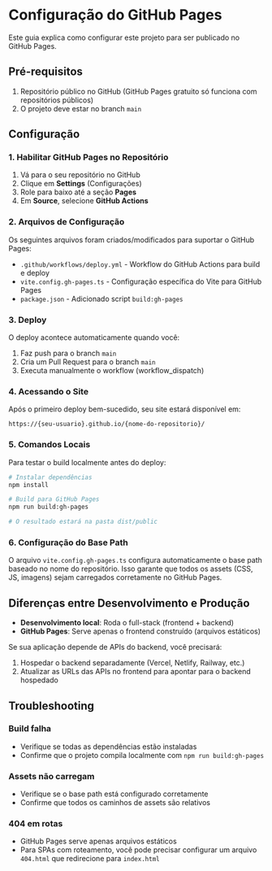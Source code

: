 # Configuração do GitHub Pages

Este guia explica como configurar este projeto para ser publicado no GitHub Pages.

## Pré-requisitos

1. Repositório público no GitHub (GitHub Pages gratuito só funciona com repositórios públicos)
2. O projeto deve estar no branch `main`

## Configuração

### 1. Habilitar GitHub Pages no Repositório

1. Vá para o seu repositório no GitHub
2. Clique em **Settings** (Configurações)
3. Role para baixo até a seção **Pages**
4. Em **Source**, selecione **GitHub Actions**

### 2. Arquivos de Configuração

Os seguintes arquivos foram criados/modificados para suportar o GitHub Pages:

- `.github/workflows/deploy.yml` - Workflow do GitHub Actions para build e deploy
- `vite.config.gh-pages.ts` - Configuração específica do Vite para GitHub Pages
- `package.json` - Adicionado script `build:gh-pages`

### 3. Deploy

O deploy acontece automaticamente quando você:

1. Faz push para o branch `main`
2. Cria um Pull Request para o branch `main`
3. Executa manualmente o workflow (workflow_dispatch)

### 4. Acessando o Site

Após o primeiro deploy bem-sucedido, seu site estará disponível em:
```
https://{seu-usuario}.github.io/{nome-do-repositorio}/
```

### 5. Comandos Locais

Para testar o build localmente antes do deploy:

```bash
# Instalar dependências
npm install

# Build para GitHub Pages
npm run build:gh-pages

# O resultado estará na pasta dist/public
```

### 6. Configuração do Base Path

O arquivo `vite.config.gh-pages.ts` configura automaticamente o base path baseado no nome do repositório. Isso garante que todos os assets (CSS, JS, imagens) sejam carregados corretamente no GitHub Pages.

## Diferenças entre Desenvolvimento e Produção

- **Desenvolvimento local**: Roda o full-stack (frontend + backend)
- **GitHub Pages**: Serve apenas o frontend construído (arquivos estáticos)

Se sua aplicação depende de APIs do backend, você precisará:
1. Hospedar o backend separadamente (Vercel, Netlify, Railway, etc.)
2. Atualizar as URLs das APIs no frontend para apontar para o backend hospedado

## Troubleshooting

### Build falha
- Verifique se todas as dependências estão instaladas
- Confirme que o projeto compila localmente com `npm run build:gh-pages`

### Assets não carregam
- Verifique se o base path está configurado corretamente
- Confirme que todos os caminhos de assets são relativos

### 404 em rotas
- GitHub Pages serve apenas arquivos estáticos
- Para SPAs com roteamento, você pode precisar configurar um arquivo `404.html` que redirecione para `index.html`